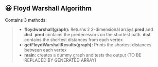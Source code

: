 :smiley: Floyd Warshall Algorithm
-------------

Contains 3 methods:
> -  **floydwarshall(graph):** Returns 2 2-dimensional arrays __pred__ and __dist__. 
	__pred__ contains the predecessors on the shortest path.
	__dist__ contains the shortest distances from each vertex
> - **getFloydWarshallResults(graph):** Prints the shortest distances between each vertex
> - **main:** creates a dummy graph and tests the output (TO BE REPLACED BY GENERATED ARRAY)  